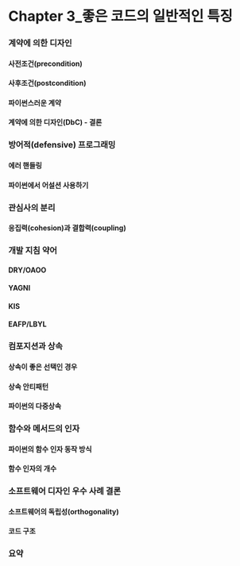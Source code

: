 # Chapter 3_좋은 코드의 일반적인 특징
### 계약에 의한 디자인
#### 사전조건(precondition)
#### 사후조건(postcondition)
#### 파이썬스러운 계약
#### 계약에 의한 디자인(DbC) - 결론
### 방어적(defensive) 프로그래밍
#### 에러 핸들링
#### 파이썬에서 어설션 사용하기
### 관심사의 분리
#### 응집력(cohesion)과 결합력(coupling)
### 개발 지침 약어
#### DRY/OAOO
#### YAGNI
#### KIS
#### EAFP/LBYL
### 컴포지션과 상속
#### 상속이 좋은 선택인 경우
#### 상속 안티패턴
#### 파이썬의 다중상속
### 함수와 메서드의 인자
#### 파이썬의 함수 인자 동작 방식
#### 함수 인자의 개수
### 소프트웨어 디자인 우수 사례 결론
#### 소프트웨어의 독립성(orthogonality)
#### 코드 구조
### 요약


